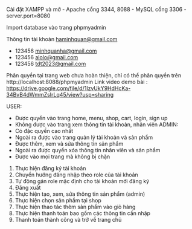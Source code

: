 Cài đặt XAMPP và mở - Apache cổng 3344, 8088 - MySQL cổng 3306 - server.port=8080

Import database vào trang phpmyadmin

Thông tin tài khoản haminhquan@gmail.com 
- 123456 minhquanha@gmail.com 
- 123456 alolo@gmail.com
- 123456 tdt2023@gmail.com 

Phân quyền tại trang web chưa hoàn thiện, chỉ có thể phân quyền trên http://localhost:8088/phpmyadmin 
Link video demo bài : https://drive.google.com/file/d/1IzvUkY9HdHcKa-34BvB4dWmmZsIrLq45/view?usp=sharing 

USER:
- Được quyền vào trang home, menu, shop, cart, login, sign up 
- Không được vào trang xem thông tin tài khoản, nhân viên
ADMIN:
- Có đặc quyền cao nhất
- Ngoài ra được vào trang quản lý tài khoản và sản phẩm 
- Được thêm, xem và sửa thông tin sản phẩm
- Ngoài ra được quyền xóa thông tin nhân viên và sản phẩm
- Được vào mọi trang mà không bị chặn

1. Thực hiện đăng ký tài khoản
2. Chuyển hướng đăng nhập theo role của tài khoản
3. Tự động gán role mặc định cho tài khoản mới đăng ký
4. Đăng xuất
5. Thực hiện tạo, xem, sửa thông tin sản phẩm (admin)
6. Thực hiện chọn sản phẩm tại shop
7. Thực hiện thao tác thêm sản phẩm vào giỏ hàng
8. Thực hiện thanh toán bao gồm các thông tin cần nhập
9. Thanh toán thành công và trở về trang chủ
